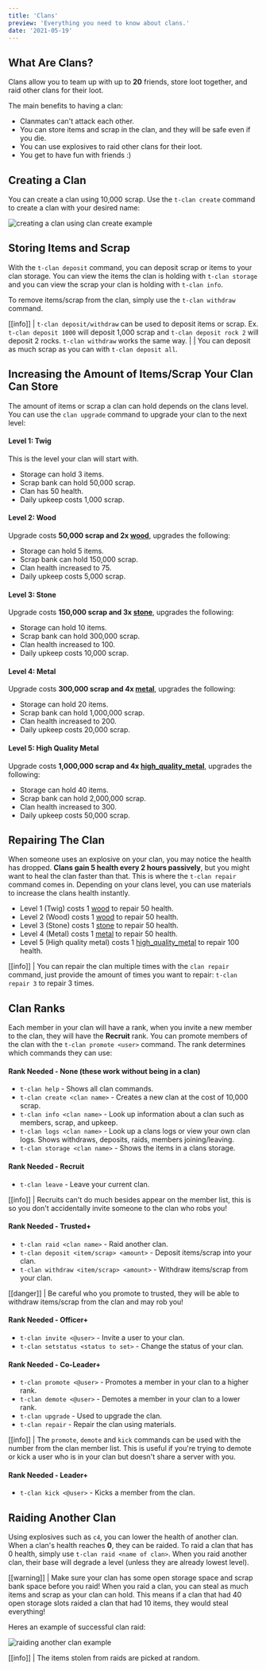 ```yaml
---
title: 'Clans'
preview: 'Everything you need to know about clans.'
date: '2021-05-19'
---
```


## What Are Clans?

Clans allow you to team up with up to **20** friends, store loot together, and raid other clans for their loot.

The main benefits to having a clan:

- Clanmates can't attack each other.
- You can store items and scrap in the clan, and they will be safe even if you die.
- You can use explosives to raid other clans for their loot.
- You get to have fun with friends :)

## Creating a Clan

You can create a clan using 10,000 scrap. Use the `t-clan create` command to create a clan with your desired name:

![creating a clan using clan create example](./creatingclan.png)

## Storing Items and Scrap

With the `t-clan deposit` command, you can deposit scrap or items to your clan storage. You can view the items the clan is holding with `t-clan storage` and you can view the scrap your clan is holding with `t-clan info`.

To remove items/scrap from the clan, simply use the `t-clan withdraw` command.

[[info]]
| `t-clan deposit/withdraw` can be used to deposit items or scrap. Ex. `t-clan deposit 1000` will deposit 1,000 scrap and `t-clan deposit rock 2` will deposit 2 rocks. `t-clan withdraw` works the same way.
|
| You can deposit as much scrap as you can with `t-clan deposit all`.

## Increasing the Amount of Items/Scrap Your Clan Can Store

The amount of items or scrap a clan can hold depends on the clans level. You can use the `clan upgrade` command to upgrade your clan to the next level:

#### Level 1: Twig

This is the level your clan will start with.

- Storage can hold 3 items.
- Scrap bank can hold 50,000 scrap.
- Clan has 50 health.
- Daily upkeep costs 1,000 scrap.

#### Level 2: Wood

Upgrade costs **50,000 scrap and 2x [wood](/item/wood)**, upgrades the following:

- Storage can hold 5 items.
- Scrap bank can hold 150,000 scrap.
- Clan health increased to 75.
- Daily upkeep costs 5,000 scrap.

#### Level 3: Stone

Upgrade costs **150,000 scrap and 3x [stone](/item/stone)**, upgrades the following:

- Storage can hold 10 items.
- Scrap bank can hold 300,000 scrap.
- Clan health increased to 100.
- Daily upkeep costs 10,000 scrap.

#### Level 4: Metal

Upgrade costs **300,000 scrap and 4x [metal](/item/metal)**, upgrades the following:

- Storage can hold 20 items.
- Scrap bank can hold 1,000,000 scrap.
- Clan health increased to 200.
- Daily upkeep costs 20,000 scrap.

#### Level 5: High Quality Metal

Upgrade costs **1,000,000 scrap and 4x [high\_quality\_metal](/item/high_quality_metal)**, upgrades the following:

- Storage can hold 40 items.
- Scrap bank can hold 2,000,000 scrap.
- Clan health increased to 300.
- Daily upkeep costs 50,000 scrap.

## Repairing The Clan

When someone uses an explosive on your clan, you may notice the health has dropped. **Clans gain 5 health every 2 hours passively**, but you might want to heal the clan faster than that. This is where the `t-clan repair` command comes in. Depending on your clans level, you can use materials to increase the clans health instantly.

- Level 1 (Twig) costs 1 [wood](/item/wood) to repair 50 health.
- Level 2 (Wood) costs 1 [wood](/item/wood) to repair 50 health.
- Level 3 (Stone) costs 1 [stone](/item/stone) to repair 50 health.
- Level 4 (Metal) costs 1 [metal](/item/metal) to repair 50 health.
- Level 5 (High quality metal) costs 1 [high\_quality\_metal](/item/high_quality_metal) to repair 100 health.

[[info]]
| You can repair the clan multiple times with the `clan repair` command, just provide the amount of times you want to repair: `t-clan repair 3` to repair 3 times.

## Clan Ranks

Each member in your clan will have a rank, when you invite a new member to the clan, they will have the **Recruit** rank. You can promote members of the clan with the `t-clan promote <user>` command. The rank determines which commands they can use:

#### Rank Needed - None (these work without being in a clan)

- `t-clan help` - Shows all clan commands.
- `t-clan create <clan name>` - Creates a new clan at the cost of 10,000 scrap.
- `t-clan info <clan name>` - Look up information about a clan such as members, scrap, and upkeep.
- `t-clan logs <clan name>` - Look up a clans logs or view your own clan logs. Shows withdraws, deposits, raids, members joining/leaving.
- `t-clan storage <clan name>` - Shows the items in a clans storage.

#### Rank Needed - Recruit

- `t-clan leave` - Leave your current clan.

[[info]]
| Recruits can't do much besides appear on the member list, this is so you don't accidentally invite someone to the clan who robs you!

#### Rank Needed - Trusted+

- `t-clan raid <clan name>` - Raid another clan.
- `t-clan deposit <item/scrap> <amount>` - Deposit items/scrap into your clan.
- `t-clan withdraw <item/scrap> <amount>` - Withdraw items/scrap from your clan.

[[danger]]
| Be careful who you promote to trusted, they will be able to withdraw items/scrap from the clan and may rob you!

#### Rank Needed - Officer+

- `t-clan invite <@user>` - Invite a user to your clan.
- `t-clan setstatus <status to set>` - Change the status of your clan.

#### Rank Needed - Co-Leader+

- `t-clan promote <@user>` - Promotes a member in your clan to a higher rank.
- `t-clan demote <@user>` - Demotes a member in your clan to a lower rank.
- `t-clan upgrade` - Used to upgrade the clan.
- `t-clan repair` - Repair the clan using materials.

[[info]]
| The `promote`, `demote` and `kick` commands can be used with the number from the clan member list. This is useful if you're trying to demote or kick a user who is in your clan but doesn't share a server with you.

#### Rank Needed - Leader+

- `t-clan kick <@user>` - Kicks a member from the clan.

## Raiding Another Clan

Using explosives such as `c4`, you can lower the health of another clan. When a clan's health reaches **0**, they can be raided. To raid a clan that has 0 health, simply use `t-clan raid <name of clan>`. When you raid another clan, their base will degrade a level (unless they are already lowest level).

[[warning]]
| Make sure your clan has some open storage space and scrap bank space before you raid! When you raid a clan, you can steal as much items and scrap as your clan can hold. This means if a clan that had 40 open storage slots raided a clan that had 10 items, they would steal everything!

Heres an example of successful clan raid:

![raiding another clan example](./raiding.png)

[[info]]
| The items stolen from raids are picked at random.